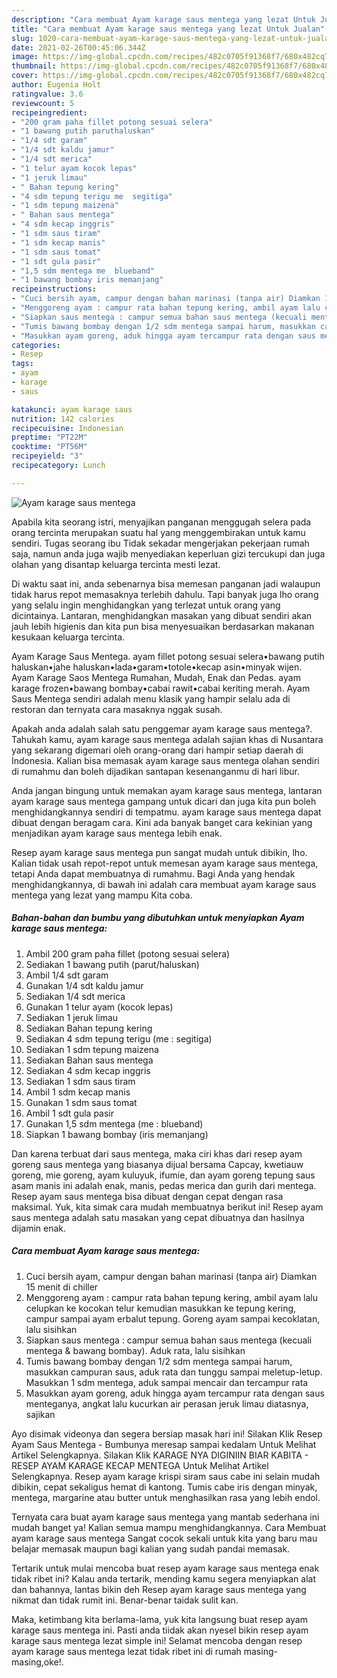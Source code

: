 ```yaml
---
description: "Cara membuat Ayam karage saus mentega yang lezat Untuk Jualan"
title: "Cara membuat Ayam karage saus mentega yang lezat Untuk Jualan"
slug: 1020-cara-membuat-ayam-karage-saus-mentega-yang-lezat-untuk-jualan
date: 2021-02-26T00:45:06.344Z
image: https://img-global.cpcdn.com/recipes/482c0705f91368f7/680x482cq70/ayam-karage-saus-mentega-foto-resep-utama.jpg
thumbnail: https://img-global.cpcdn.com/recipes/482c0705f91368f7/680x482cq70/ayam-karage-saus-mentega-foto-resep-utama.jpg
cover: https://img-global.cpcdn.com/recipes/482c0705f91368f7/680x482cq70/ayam-karage-saus-mentega-foto-resep-utama.jpg
author: Eugenia Holt
ratingvalue: 3.6
reviewcount: 5
recipeingredient:
- "200 gram paha fillet potong sesuai selera"
- "1 bawang putih paruthaluskan"
- "1/4 sdt garam"
- "1/4 sdt kaldu jamur"
- "1/4 sdt merica"
- "1 telur ayam kocok lepas"
- "1 jeruk limau"
- " Bahan tepung kering"
- "4 sdm tepung terigu me  segitiga"
- "1 sdm tepung maizena"
- " Bahan saus mentega"
- "4 sdm kecap inggris"
- "1 sdm saus tiram"
- "1 sdm kecap manis"
- "1 sdm saus tomat"
- "1 sdt gula pasir"
- "1,5 sdm mentega me  blueband"
- "1 bawang bombay iris memanjang"
recipeinstructions:
- "Cuci bersih ayam, campur dengan bahan marinasi (tanpa air) Diamkan 15 menit di chiller"
- "Menggoreng ayam : campur rata bahan tepung kering, ambil ayam lalu celupkan ke kocokan telur kemudian masukkan ke tepung kering, campur sampai ayam erbalut tepung. Goreng ayam sampai kecoklatan, lalu sisihkan"
- "Siapkan saus mentega : campur semua bahan saus mentega (kecuali mentega &amp; bawang bombay). Aduk rata, lalu sisihkan"
- "Tumis bawang bombay dengan 1/2 sdm mentega sampai harum, masukkan campuran saus, aduk rata dan tunggu sampai meletup-letup. Masukkan 1 sdm mentega, aduk sampai mencair dan tercampur rata"
- "Masukkan ayam goreng, aduk hingga ayam tercampur rata dengan saus menteganya, angkat lalu kucurkan air perasan jeruk limau diatasnya, sajikan"
categories:
- Resep
tags:
- ayam
- karage
- saus

katakunci: ayam karage saus 
nutrition: 142 calories
recipecuisine: Indonesian
preptime: "PT22M"
cooktime: "PT56M"
recipeyield: "3"
recipecategory: Lunch

---
```



![Ayam karage saus mentega](https://img-global.cpcdn.com/recipes/482c0705f91368f7/680x482cq70/ayam-karage-saus-mentega-foto-resep-utama.jpg)

Apabila kita seorang istri, menyajikan panganan menggugah selera pada orang tercinta merupakan suatu hal yang menggembirakan untuk kamu sendiri. Tugas seorang ibu Tidak sekadar mengerjakan pekerjaan rumah saja, namun anda juga wajib menyediakan keperluan gizi tercukupi dan juga olahan yang disantap keluarga tercinta mesti lezat.

Di waktu  saat ini, anda sebenarnya bisa memesan panganan jadi walaupun tidak harus repot memasaknya terlebih dahulu. Tapi banyak juga lho orang yang selalu ingin menghidangkan yang terlezat untuk orang yang dicintainya. Lantaran, menghidangkan masakan yang dibuat sendiri akan jauh lebih higienis dan kita pun bisa menyesuaikan berdasarkan makanan kesukaan keluarga tercinta. 

Ayam Karage Saus Mentega. ayam fillet potong sesuai selera•bawang putih haluskan•jahe haluskan•lada•garam•totole•kecap asin•minyak wijen. Ayam Karage Saos Mentega Rumahan, Mudah, Enak dan Pedas. ayam karage frozen•bawang bombay•cabai rawit•cabai keriting merah. Ayam Saus Mentega sendiri adalah menu klasik yang hampir selalu ada di restoran dan ternyata cara masaknya nggak susah.

Apakah anda adalah salah satu penggemar ayam karage saus mentega?. Tahukah kamu, ayam karage saus mentega adalah sajian khas di Nusantara yang sekarang digemari oleh orang-orang dari hampir setiap daerah di Indonesia. Kalian bisa memasak ayam karage saus mentega olahan sendiri di rumahmu dan boleh dijadikan santapan kesenanganmu di hari libur.

Anda jangan bingung untuk memakan ayam karage saus mentega, lantaran ayam karage saus mentega gampang untuk dicari dan juga kita pun boleh menghidangkannya sendiri di tempatmu. ayam karage saus mentega dapat dibuat dengan beragam cara. Kini ada banyak banget cara kekinian yang menjadikan ayam karage saus mentega lebih enak.

Resep ayam karage saus mentega pun sangat mudah untuk dibikin, lho. Kalian tidak usah repot-repot untuk memesan ayam karage saus mentega, tetapi Anda dapat membuatnya di rumahmu. Bagi Anda yang hendak menghidangkannya, di bawah ini adalah cara membuat ayam karage saus mentega yang lezat yang mampu Kita coba.

<!--inarticleads1-->

##### Bahan-bahan dan bumbu yang dibutuhkan untuk menyiapkan Ayam karage saus mentega:

1. Ambil 200 gram paha fillet (potong sesuai selera)
1. Sediakan 1 bawang putih (parut/haluskan)
1. Ambil 1/4 sdt garam
1. Gunakan 1/4 sdt kaldu jamur
1. Sediakan 1/4 sdt merica
1. Gunakan 1 telur ayam (kocok lepas)
1. Sediakan 1 jeruk limau
1. Sediakan  Bahan tepung kering
1. Sediakan 4 sdm tepung terigu (me : segitiga)
1. Sediakan 1 sdm tepung maizena
1. Sediakan  Bahan saus mentega
1. Sediakan 4 sdm kecap inggris
1. Sediakan 1 sdm saus tiram
1. Ambil 1 sdm kecap manis
1. Gunakan 1 sdm saus tomat
1. Ambil 1 sdt gula pasir
1. Gunakan 1,5 sdm mentega (me : blueband)
1. Siapkan 1 bawang bombay (iris memanjang)


Dan karena terbuat dari saus mentega, maka ciri khas dari resep ayam goreng saus mentega yang biasanya dijual bersama Capcay, kwetiauw goreng, mie goreng, ayam kuluyuk, ifumie, dan ayam goreng tepung saus asam manis ini adalah enak, manis, pedas merica dan gurih dari mentega. Resep ayam saus mentega bisa dibuat dengan cepat dengan rasa maksimal. Yuk, kita simak cara mudah membuatnya berikut ini! Resep ayam saus mentega adalah satu masakan yang cepat dibuatnya dan hasilnya dijamin enak. 

<!--inarticleads2-->

##### Cara membuat Ayam karage saus mentega:

1. Cuci bersih ayam, campur dengan bahan marinasi (tanpa air) Diamkan 15 menit di chiller
1. Menggoreng ayam : campur rata bahan tepung kering, ambil ayam lalu celupkan ke kocokan telur kemudian masukkan ke tepung kering, campur sampai ayam erbalut tepung. Goreng ayam sampai kecoklatan, lalu sisihkan
1. Siapkan saus mentega : campur semua bahan saus mentega (kecuali mentega &amp; bawang bombay). Aduk rata, lalu sisihkan
1. Tumis bawang bombay dengan 1/2 sdm mentega sampai harum, masukkan campuran saus, aduk rata dan tunggu sampai meletup-letup. Masukkan 1 sdm mentega, aduk sampai mencair dan tercampur rata
1. Masukkan ayam goreng, aduk hingga ayam tercampur rata dengan saus menteganya, angkat lalu kucurkan air perasan jeruk limau diatasnya, sajikan


Ayo disimak videonya dan segera bersiap masak hari ini! Silakan Klik Resep Ayam Saus Mentega - Bumbunya meresap sampai kedalam Untuk Melihat Artikel Selengkapnya. Silakan Klik KARAGE NYA DIGINIIN BIAR KABITA - RESEP AYAM KARAGE KECAP MENTEGA Untuk Melihat Artikel Selengkapnya. Resep ayam karage krispi siram saus cabe ini selain mudah dibikin, cepat sekaligus hemat di kantong. Tumis cabe iris dengan minyak, mentega, margarine atau butter untuk menghasilkan rasa yang lebih endol. 

Ternyata cara buat ayam karage saus mentega yang mantab sederhana ini mudah banget ya! Kalian semua mampu menghidangkannya. Cara Membuat ayam karage saus mentega Sangat cocok sekali untuk kita yang baru mau belajar memasak maupun bagi kalian yang sudah pandai memasak.

Tertarik untuk mulai mencoba buat resep ayam karage saus mentega enak tidak ribet ini? Kalau anda tertarik, mending kamu segera menyiapkan alat dan bahannya, lantas bikin deh Resep ayam karage saus mentega yang nikmat dan tidak rumit ini. Benar-benar taidak sulit kan. 

Maka, ketimbang kita berlama-lama, yuk kita langsung buat resep ayam karage saus mentega ini. Pasti anda tiidak akan nyesel bikin resep ayam karage saus mentega lezat simple ini! Selamat mencoba dengan resep ayam karage saus mentega lezat tidak ribet ini di rumah masing-masing,oke!.

